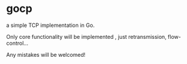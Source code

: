 # gocp
a simple TCP implementation in Go.

Only core functionality will be implemented , just retransmission, flow-control...

Any mistakes will be welcomed!
